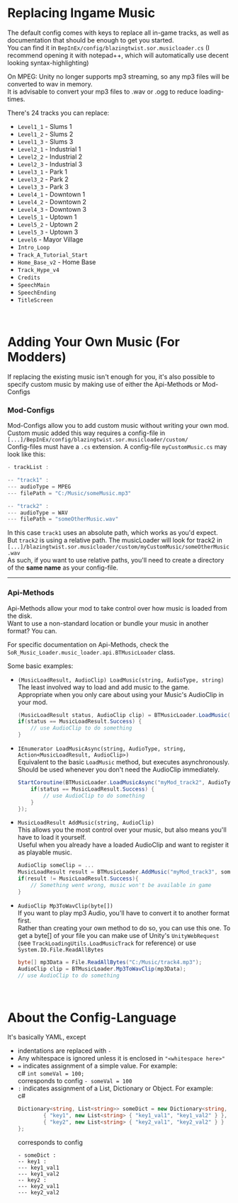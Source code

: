 ﻿# Replacing Ingame Music
The default config comes with keys to replace all in-game tracks, as well as documentation that should be enough to get you started.  
You can find it in `BepInEx/config/blazingtwist.sor.musicloader.cs` (I recommend opening it with notepad++, which will automatically use decent looking syntax-highlighting)  

On MPEG: Unity no longer supports mp3 streaming, so any mp3 files will be converted to wav in memory.  
It is advisable to convert your mp3 files to .wav or .ogg to reduce loading-times.

There's 24 tracks you can replace:
* `Level1_1` - Slums 1
* `Level1_2` - Slums 2
* `Level1_3` - Slums 3
* `Level2_1` - Industrial 1
* `Level2_2` - Industrial 2
* `Level2_3` - Industrial 3
* `Level3_1` - Park 1
* `Level3_2` - Park 2
* `Level3_3` - Park 3
* `Level4_1` - Downtown 1
* `Level4_2` - Downtown 2
* `Level4_3` - Downtown 3
* `Level5_1` - Uptown 1
* `Level5_2` - Uptown 2
* `Level5_3` - Uptown 3
* `Level6` - Mayor Village
* `Intro_Loop`
* `Track_A_Tutorial_Start`
* `Home_Base_v2` - Home Base
* `Track_Hype_v4`
* `Credits`
* `SpeechMain`
* `SpeechEnding`
* `TitleScreen`

<br/>

# Adding Your Own Music (For Modders)
If replacing the existing music isn't enough for you, it's also possible to specify custom music by making use of either the Api-Methods or Mod-Configs

### **Mod-Configs**

Mod-Configs allow you to add custom music without writing your own mod.  
Custom music added this way requires a config-file in `[...]/BepInEx/config/blazingtwist.sor.musicloader/custom/`  
Config-files must have a `.cs` extension. A config-file `myCustomMusic.cs` may look like this:
```c#
- trackList :

-- "track1" :
--- audioType = MPEG
--- filePath = "C:/Music/someMusic.mp3"

-- "track2" :
--- audioType = WAV
--- filePath = "someOtherMusic.wav"
```
In this case `track1` uses an absolute path, which works as you'd expect.  
But `track2` is using a relative path. The musicLoader will look for track2 in
`[...]/blazingtwist.sor.musicloader/custom/myCustomMusic/someOtherMusic.wav`  
As such, if you want to use relative paths, you'll need to create a directory of the **same name** as your config-file.

---

### **Api-Methods**
Api-Methods allow your mod to take control over how music is loaded from the disk.  
Want to use a non-standard location or bundle your music in another format? You can.

For specific documentation on Api-Methods, check the `SoR_Music_Loader.music_loader.api.BTMusicLoader` class.

Some basic examples:

* `(MusicLoadResult, AudioClip) LoadMusic(string, AudioType, string)`  
    The least involved way to load and add music to the game.  
    Appropriate when you only care about using your Music's AudioClip in your mod.
    ```c#
    (MusicLoadResult status, AudioClip clip) = BTMusicLoader.LoadMusic("myMod_track1", AudioType.WAV, "C:/Music/track1.wav");
    if(status == MusicLoadResult.Success) {
        // use AudioClip to do something
    }
    ```
  
* `IEnumerator LoadMusicAsync(string, AudioType, string, Action<MusicLoadResult, AudioClip>)`  
    Equivalent to the basic `LoadMusic` method, but executes asynchronously.  
    Should be used whenever you don't need the AudioClip immediately.
    ```c#
    StartCoroutine(BTMusicLoader.LoadMusicAsync("myMod_track2", AudioType.MPEG, "track2.mp3", (status, clip) => {
        if(status == MusicLoadResult.Success) {
            // use AudioClip to do something
        }
    });
    ```
  
* `MusicLoadResult AddMusic(string, AudioClip)`  
    This allows you the most control over your music, but also means you'll have to load it yourself.  
    Useful when you already have a loaded AudioClip and want to register it as playable music.
    ```c#
    AudioClip someClip = ...
    MusicLoadResult result = BTMusicLoader.AddMusic("myMod_track3", someClip);
    if(result != MusicLoadResult.Success){
        // Something went wrong, music won't be available in game
    }
    ```
  
* `AudioClip Mp3ToWavClip(byte[])`  
    If you want to play mp3 Audio, you'll have to convert it to another format first.  
    Rather than creating your own method to do so, you can use this one.
    To get a byte[] of your file you can make use of
    Unity's `UnityWebRequest` (see `TrackLoadingUtils.LoadMusicTrack` for reference)
    or use `System.IO.File.ReadAllBytes`
    ```c#
    byte[] mp3Data = File.ReadAllBytes("C:/Music/track4.mp3");
    AudioClip clip = BTMusicLoader.Mp3ToWavClip(mp3Data);
    // use AudioClip to do something
    ```

<br/>

# About the Config-Language
It's basically YAML, except
* indentations are replaced with `-`
* Any whitespace is ignored unless it is enclosed in `"<whitespace here>"`
* `=` indicates assignment of a simple value. For example:  
    c# `int someVal = 100;`  
    corresponds to config `- someVal = 100`
* `:` indicates assignment of a List, Dictionary or Object. For example:  
    c#
    ```c#
    Dictionary<string, List<string>> someDict = new Dictionary<string, List<string>> {
            { "key1", new List<string> { "key1_val1", "key1_val2" } },
            { "key2", new List<string> { "key2_val1", "key2_val2" } }
    };
    ```  
    corresponds to config
    ```
    - someDict :
    -- key1 :
    --- key1_val1
    --- key1_val2
    -- key2 :
    --- key2_val1
    --- key2_val2
    ```